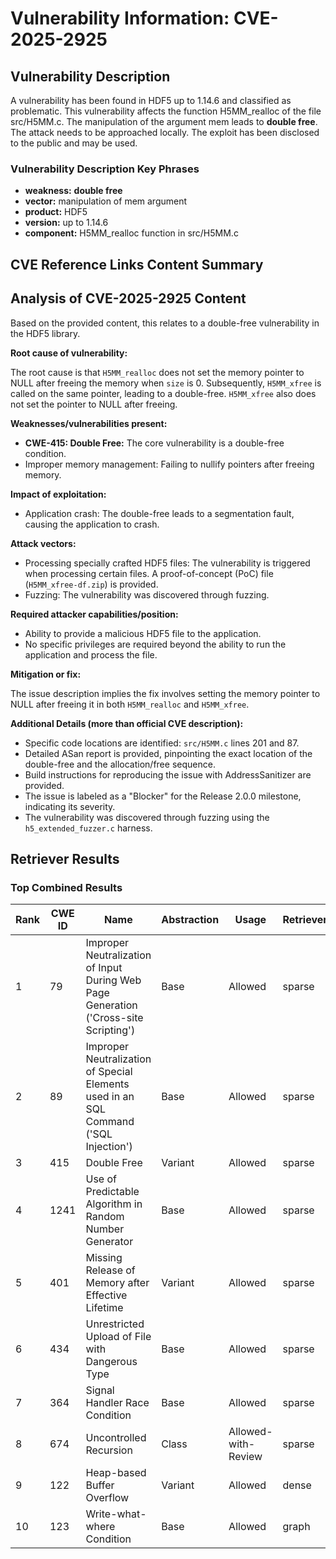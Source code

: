 # Vulnerability Information: CVE-2025-2925

## Vulnerability Description
A vulnerability has been found in HDF5 up to 1.14.6 and classified as problematic. This vulnerability affects the function H5MM_realloc of the file src/H5MM.c. The manipulation of the argument mem leads to **double free**. The attack needs to be approached locally. The exploit has been disclosed to the public and may be used.

### Vulnerability Description Key Phrases
- **weakness:** **double free**
- **vector:** manipulation of mem argument
- **product:** HDF5
- **version:** up to 1.14.6
- **component:** H5MM_realloc function in src/H5MM.c

## CVE Reference Links Content Summary
## Analysis of CVE-2025-2925 Content

Based on the provided content, this relates to a double-free vulnerability in the HDF5 library.

**Root cause of vulnerability:**

The root cause is that `H5MM_realloc` does not set the memory pointer to NULL after freeing the memory when `size` is 0.  Subsequently, `H5MM_xfree` is called on the same pointer, leading to a double-free.  `H5MM_xfree` also does not set the pointer to NULL after freeing.

**Weaknesses/vulnerabilities present:**

*   **CWE-415: Double Free:** The core vulnerability is a double-free condition.
*   Improper memory management: Failing to nullify pointers after freeing memory.

**Impact of exploitation:**

*   Application crash: The double-free leads to a segmentation fault, causing the application to crash.

**Attack vectors:**

*   Processing specially crafted HDF5 files: The vulnerability is triggered when processing certain files. A proof-of-concept (PoC) file (`H5MM_xfree-df.zip`) is provided.
*   Fuzzing: The vulnerability was discovered through fuzzing.

**Required attacker capabilities/position:**

*   Ability to provide a malicious HDF5 file to the application.
*   No specific privileges are required beyond the ability to run the application and process the file.

**Mitigation or fix:**

The issue description implies the fix involves setting the memory pointer to NULL after freeing it in both `H5MM_realloc` and `H5MM_xfree`.

**Additional Details (more than official CVE description):**

*   Specific code locations are identified: `src/H5MM.c` lines 201 and 87.
*   Detailed ASan report is provided, pinpointing the exact location of the double-free and the allocation/free sequence.
*   Build instructions for reproducing the issue with AddressSanitizer are provided.
*   The issue is labeled as a "Blocker" for the Release 2.0.0 milestone, indicating its severity.
*   The vulnerability was discovered through fuzzing using the `h5_extended_fuzzer.c` harness.

## Retriever Results

### Top Combined Results

| Rank | CWE ID | Name | Abstraction | Usage  | Retrievers | Individual Scores |
|------|--------|------|-------------|-------|------------|-------------------|
| 1 | 79 | Improper Neutralization of Input During Web Page Generation ('Cross-site Scripting') | Base | Allowed | sparse | 0.369 |
| 2 | 89 | Improper Neutralization of Special Elements used in an SQL Command ('SQL Injection') | Base | Allowed | sparse | 0.361 |
| 3 | 415 | Double Free | Variant | Allowed | sparse | 0.352 |
| 4 | 1241 | Use of Predictable Algorithm in Random Number Generator | Base | Allowed | sparse | 0.344 |
| 5 | 401 | Missing Release of Memory after Effective Lifetime | Variant | Allowed | sparse | 0.333 |
| 6 | 434 | Unrestricted Upload of File with Dangerous Type | Base | Allowed | sparse | 0.323 |
| 7 | 364 | Signal Handler Race Condition | Base | Allowed | sparse | 0.321 |
| 8 | 674 | Uncontrolled Recursion | Class | Allowed-with-Review | sparse | 0.319 |
| 9 | 122 | Heap-based Buffer Overflow | Variant | Allowed | dense | 0.535 |
| 10 | 123 | Write-what-where Condition | Base | Allowed | graph | 0.002 |

